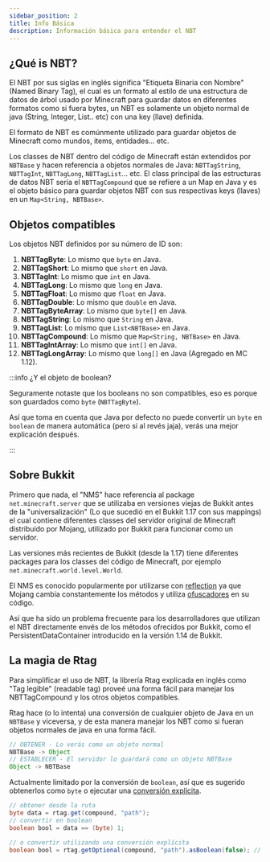 ```yaml
---
sidebar_position: 2
title: Info Básica
description: Información básica para entender el NBT
---
```


## ¿Qué is NBT?

El NBT por sus siglas en inglés significa "Etiqueta Binaria con Nombre" (Named Binary Tag), el cual es un formato al estilo de una estructura de datos de árbol usado por Minecraft para guardar datos en diferentes formatos como si fuera bytes, un NBT es solamente un objeto normal de java (String, Integer, List.. etc) con una key (llave) definida.

El formato de NBT es comúnmente utilizado para guardar objetos de Minecraft como mundos, items, entidades... etc.

Los classes de NBT dentro del código de Minecraft están extendidos por `NBTBase` y hacen referencia a objetos normales de Java: `NBTTagString`, `NBTTagInt`, `NBTTagLong`, `NBTTagList`... etc. El class principal de las estructuras de datos NBT sería el `NBTTagCompound` que se refiere a un Map en Java y es el objeto básico para guardar objetos NBT con sus respectivas keys (llaves) en un `Map<String, NBTBase>`.

## Objetos compatibles

Los objetos NBT definidos por su número de ID son:

1. **NBTTagByte**: Lo mismo que `byte` en Java.
2. **NBTTagShort**: Lo mismo que `short` en Java.
3. **NBTTagInt**: Lo mismo que `int` en Java.
4. **NBTTagLong**: Lo mismo que `long` en Java.
5. **NBTTagFloat**: Lo mismo que `float` en Java.
6. **NBTTagDouble**: Lo mismo que `double` en Java.
7. **NBTTagByteArray**: Lo mismo que `byte[]` en Java.
8. **NBTTagString**: Lo mismo que `String` en Java.
9. **NBTTagList**: Lo mismo que `List<NBTBase>` en Java.
10. **NBTTagCompound**: Lo mismo que `Map<String, NBTBase>` en Java.
11. **NBTTagIntArray**: Lo mismo que `int[]` en Java.
12. **NBTTagLongArray**: Lo mismo que `long[]` en Java (Agregado en MC 1.12).

:::info ¿Y el objeto de boolean?

Seguramente notaste que los booleans no son compatibles, eso es porque son guardados como `byte` (`NBTTagByte`).

Así que toma en cuenta que Java por defecto no puede convertir un `byte` en `boolean` de manera automática (pero si al revés jaja), verás una mejor explicación después.

:::

## Sobre Bukkit

Primero que nada, el "NMS" hace referencia al package `net.minecraft.server` que se utilizaba en versiones viejas de Bukkit antes de la "universalización" (Lo que sucedió en el Bukkit 1.17 con sus mappings) el cual contiene diferentes classes del servidor original de Minecraft distribuído por Mojang, utilizado por Bukkit para funcionar como un servidor.

Las versiones más recientes de Bukkit (desde la 1.17) tiene diferentes packages para los classes del código de Minecraft, por ejemplo `net.minecraft.world.level.World`.

El NMS es conocido popularmente por utilizarse con [reflection](https://www.oracle.com/technical-resources/articles/java/javareflection.html) ya que Mojang cambia constantemente los métodos y utiliza [ofuscadores](https://www.javatpoint.com/java-obfuscator) en su código.

Así que ha sido un problema frecuente para los desarrolladores que utilizan el NBT directamente envés de los métodos ofrecidos por Bukkit, como el PersistentDataContainer introducido en la versión 1.14 de Bukkit.

## La magia de Rtag

Para simplificar el uso de NBT, la librería Rtag explicada en inglés como "Tag legible" (readable tag) proveé una forma fácil para manejar los NBTTagCompound y los otros objetos compatibles.

Rtag hace (o lo intenta) una conversión de cualquier objeto de Java en un `NBTBase` y viceversa, y de esta manera manejar los NBT como si fueran objetos normales de java en una forma fácil.

```java
// OBTENER - Lo verás como un objeto normal
NBTBase -> Object
// ESTABLECER - El servidor lo guardará como un objeto NBTBase
Object -> NBTBase
```

Actualmente limitado por la conversión de `boolean`, así que es sugerido obtenerlos como `byte` o ejecutar una [conversión explícita](feature/types.md#conversión).

```java
// obtener desde la ruta
byte data = rtag.get(compound, "path");
// convertir en boolean
boolean bool = data == (byte) 1;

// o convertir utilizando una conversión explícita
boolean bool = rtag.getOptional(compound, "path").asBoolean(false); // false por defecto
```